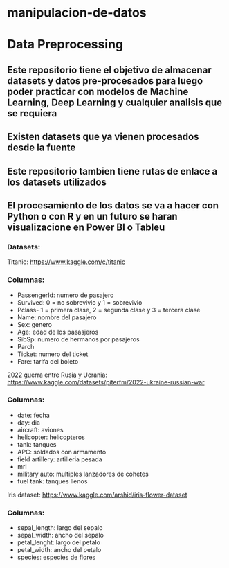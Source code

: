 # manipulacion-de-datos


# Data Preprocessing


## Este repositorio tiene el objetivo de almacenar datasets y datos pre-procesados para luego poder practicar con modelos de Machine Learning, Deep Learning y cualquier analisis que se requiera

## Existen datasets que ya vienen procesados desde la fuente

## Este repositorio tambien tiene rutas de enlace a los datasets utilizados

## El procesamiento de los datos se va a hacer con Python o con R y en un futuro se haran visualizacione en Power BI o Tableu

### Datasets:

Titanic: https://www.kaggle.com/c/titanic

### Columnas: 

* PassengerId: numero de pasajero
* Survived: 0 = no sobrevivio y 1 = sobrevivio
* Pclass- 1 = primera clase, 2 = segunda clase y 3 = tercera clase 
* Name: nombre del pasajero
* Sex: genero
* Age: edad de los pasasjeros
* SibSp: numero de hermanos por pasajeros 
* Parch
* Ticket: numero del ticket
* Fare: tarifa del boleto


2022 guerra entre Rusia y Ucrania: https://www.kaggle.com/datasets/piterfm/2022-ukraine-russian-war

### Columnas:

* date: fecha
* day: dia
* aircraft: aviones
* helicopter: helicopteros
* tank: tanques
* APC: soldados con armamento
* field artillery: artilleria pesada
* mrl
* military auto: multiples lanzadores de cohetes
* fuel tank: tanques llenos


Iris dataset: https://www.kaggle.com/arshid/iris-flower-dataset

### Columnas: 

* sepal_length: largo del sepalo
* sepal_width: ancho del sepalo
* petal_lenght: largo del petalo
* petal_width: ancho del petalo
* species: especies de flores

